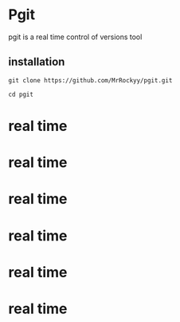 # Pgit

pgit is a real time control of versions tool

## installation 

`git clone https://github.com/MrRockyy/pgit.git`

`cd pgit` 

# real time
# real time
# real time
# real time
# real time
# real time
